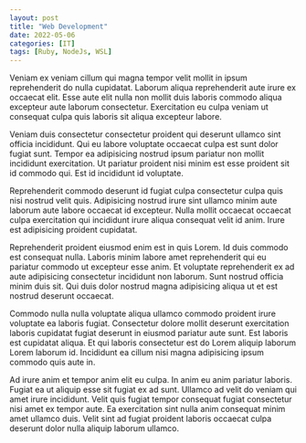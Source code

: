 ```yaml
---
layout: post
title: "Web Development"
date: 2022-05-06
categories: [IT]
tags: [Ruby, NodeJs, WSL]
---
```



Veniam ex veniam cillum qui magna tempor velit mollit in ipsum reprehenderit do nulla cupidatat. Laborum aliqua reprehenderit aute irure ex occaecat elit. Esse aute elit nulla non mollit duis laboris commodo aliqua excepteur aute laborum consectetur. Exercitation eu culpa veniam ut consequat culpa quis laboris sit aliqua excepteur labore.

Veniam duis consectetur consectetur proident qui deserunt ullamco sint officia incididunt. Qui eu labore voluptate occaecat culpa est sunt dolor fugiat sunt. Tempor ea adipisicing nostrud ipsum pariatur non mollit incididunt exercitation. Ut pariatur proident nisi minim est esse proident sit id commodo qui. Est id incididunt id voluptate.

Reprehenderit commodo deserunt id fugiat culpa consectetur culpa quis nisi nostrud velit quis. Adipisicing nostrud irure sint ullamco minim aute laborum aute labore occaecat id excepteur. Nulla mollit occaecat occaecat culpa exercitation qui incididunt irure aliqua consequat velit id anim. Irure est adipisicing proident cupidatat.

Reprehenderit proident eiusmod enim est in quis Lorem. Id duis commodo est consequat nulla. Laboris minim labore amet reprehenderit qui eu pariatur commodo ut excepteur esse anim. Et voluptate reprehenderit ex ad aute adipisicing consectetur incididunt non laborum. Sunt nostrud officia minim duis sit. Qui duis dolor nostrud magna adipisicing aliqua ut et est nostrud deserunt occaecat.

Commodo nulla nulla voluptate aliqua ullamco commodo proident irure voluptate ea laboris fugiat. Consectetur dolore mollit deserunt exercitation laboris cupidatat fugiat deserunt in eiusmod pariatur aute sunt. Est laboris est cupidatat aliqua. Et qui laboris consectetur est do Lorem aliquip laborum Lorem laborum id. Incididunt ea cillum nisi magna adipisicing ipsum commodo quis aute in.

Ad irure anim et tempor anim elit eu culpa. In anim eu anim pariatur laboris. Fugiat ea ut aliquip esse sit fugiat ex ad sunt. Ullamco ad velit do veniam qui amet irure incididunt. Velit quis fugiat tempor consequat fugiat consectetur nisi amet ex tempor aute. Ea exercitation sint nulla anim consequat minim amet ullamco duis. Velit sint ad fugiat proident laboris occaecat culpa deserunt dolor nulla aliquip laborum ullamco.

